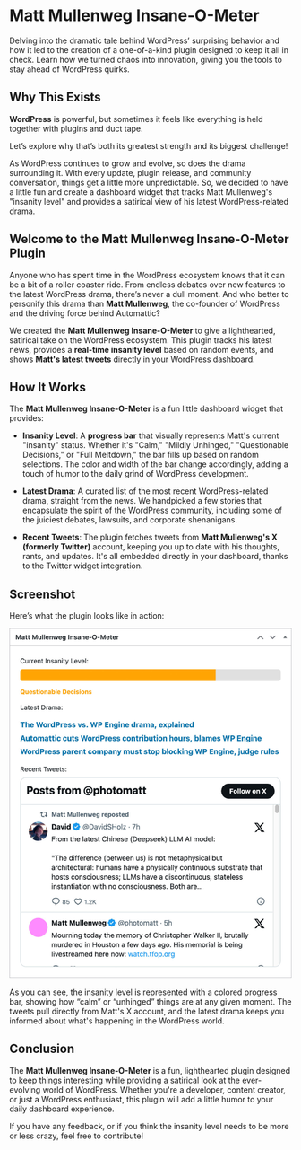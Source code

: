 # Matt Mullenweg Insane-O-Meter

Delving into the dramatic tale behind WordPress’ surprising behavior and how it led to the creation of a one-of-a-kind plugin designed to keep it all in check. Learn how we turned chaos into innovation, giving you the tools to stay ahead of WordPress quirks.

## **Why This Exists**
**WordPress** is powerful, but sometimes it feels like everything is held together with plugins and duct tape.

Let’s explore why that’s both its greatest strength and its biggest challenge!

As WordPress continues to grow and evolve, so does the drama surrounding it. With every update, plugin release, and community conversation, things get a little more unpredictable. So, we decided to have a little fun and create a dashboard widget that tracks Matt Mullenweg's "insanity level" and provides a satirical view of his latest WordPress-related drama.

## **Welcome to the Matt Mullenweg Insane-O-Meter Plugin**
Anyone who has spent time in the WordPress ecosystem knows that it can be a bit of a roller coaster ride. From endless debates over new features to the latest WordPress drama, there’s never a dull moment. And who better to personify this drama than **Matt Mullenweg**, the co-founder of WordPress and the driving force behind Automattic?

We created the **Matt Mullenweg Insane-O-Meter** to give a lighthearted, satirical take on the WordPress ecosystem. This plugin tracks his latest news, provides a **real-time insanity level** based on random events, and shows **Matt's latest tweets** directly in your WordPress dashboard.

## **How It Works**
The **Matt Mullenweg Insane-O-Meter** is a fun little dashboard widget that provides:

- **Insanity Level**: A **progress bar** that visually represents Matt's current "insanity" status. Whether it's "Calm," "Mildly Unhinged," "Questionable Decisions," or "Full Meltdown," the bar fills up based on random selections. The color and width of the bar change accordingly, adding a touch of humor to the daily grind of WordPress development.

- **Latest Drama**: A curated list of the most recent WordPress-related drama, straight from the news. We handpicked a few stories that encapsulate the spirit of the WordPress community, including some of the juiciest debates, lawsuits, and corporate shenanigans.

- **Recent Tweets**: The plugin fetches tweets from **Matt Mullenweg's X (formerly Twitter)** account, keeping you up to date with his thoughts, rants, and updates. It's all embedded directly in your dashboard, thanks to the Twitter widget integration.

## Screenshot
Here’s what the plugin looks like in action:

![Matt Mullenweg Insane-O-Meter Screenshot](screenshot.png)

As you can see, the insanity level is represented with a colored progress bar, showing how “calm” or “unhinged” things are at any given moment. The tweets pull directly from Matt's X account, and the latest drama keeps you informed about what's happening in the WordPress world.

## **Conclusion**
The **Matt Mullenweg Insane-O-Meter** is a fun, lighthearted plugin designed to keep things interesting while providing a satirical look at the ever-evolving world of WordPress. Whether you're a developer, content creator, or just a WordPress enthusiast, this plugin will add a little humor to your daily dashboard experience.

If you have any feedback, or if you think the insanity level needs to be more or less crazy, feel free to contribute!

